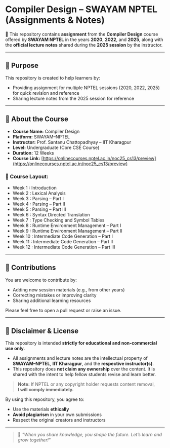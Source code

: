 # Compiler Design – SWAYAM NPTEL (Assignments & Notes)

📘 This repository contains **assignment** from the **Compiler Design** course offered by **SWAYAM NPTEL** in the years **2020**, **2022**, and **2025**, along with the **official lecture notes** shared during the **2025 session** by the instructor.

---

## 🎯 Purpose

This repository is created to help learners by:
- Providing assignment for multiple NPTEL sessions (2020, 2022, 2025) for quick revision and reference
- Sharing lecture notes from the 2025 session for reference

---

## 📌 About the Course

- **Course Name:** Compiler Design  
- **Platform:** SWAYAM–NPTEL  
- **Instructor:** Prof. Santanu Chattopadhyay – IIT Kharagpur  
- **Level:** Undergraduate (Core CSE Course)  
- **Duration:** 12 Weeks  
- **Course Link:** [https://onlinecourses.nptel.ac.in/noc25_cs13/preview](https://onlinecourses.nptel.ac.in/noc25_cs13/preview)

### 📅 Course Layout:
- Week 1 	:  Introduction
- Week 2  	:  Lexical Analysis
- Week 3  	:  Parsing – Part I
- Week 4  	:  Parsing – Part II
- Week 5  	:  Parsing – Part III
- Week 6  	:  Syntax Directed Translation
- Week 7  	:  Type Checking and Symbol Tables
- Week 8  	:  Runtime Environment Management – Part I 
- Week 9  	:  Runtime Environment Management – Part II 
- Week 10  :  Intermediate Code Generation – Part I
- Week 11  :  Intermediate Code Generation – Part II
- Week 12  :  Intermediate Code Generation – Part III


---

## 🤝 Contributions

You are welcome to contribute by:
- Adding new session materials (e.g., from other years)
- Correcting mistakes or improving clarity
- Sharing additional learning resources

Please feel free to open a pull request or raise an issue.

---

## 📜 Disclaimer & License

This repository is intended **strictly for educational and non-commercial use only**.  

- All assignments and lecture notes are the intellectual property of **SWAYAM–NPTEL**, **IIT Kharagpur**, and the **respective instructor(s)**.  
- This repository does **not claim any ownership** over the content. It is shared with the intent to help fellow students revise and learn better.  

> **Note:** If NPTEL or any copyright holder requests content removal,  
> **I will comply immediately.**

By using this repository, you agree to:
- Use the materials **ethically**
- **Avoid plagiarism** in your own submissions
- Respect the original creators and instructors

---

> 🌱 *"When you share knowledge, you shape the future. Let’s learn and grow together!"*
